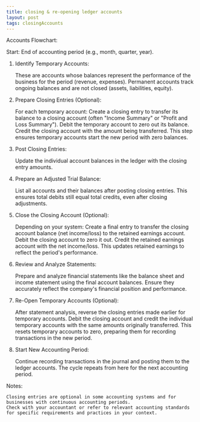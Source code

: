 ```yaml
---
title: closing & re-opening ledger accounts
layout: post
tags: closingAccounts
---
```



Accounts Flowchart:

Start: End of accounting period (e.g., month, quarter, year).

1. Identify Temporary Accounts:

    These are accounts whose balances represent the performance of the business for the period (revenue, expenses).
    Permanent accounts track ongoing balances and are not closed (assets, liabilities, equity).

2. Prepare Closing Entries (Optional):

    For each temporary account:
        Create a closing entry to transfer its balance to a closing account (often "Income Summary" or "Profit and Loss Summary").
        Debit the temporary account to zero out its balance.
        Credit the closing account with the amount being transferred.
    This step ensures temporary accounts start the new period with zero balances.

3. Post Closing Entries:

    Update the individual account balances in the ledger with the closing entry amounts.

4. Prepare an Adjusted Trial Balance:

    List all accounts and their balances after posting closing entries.
    This ensures total debits still equal total credits, even after closing adjustments.

5. Close the Closing Account (Optional):

    Depending on your system:
        Create a final entry to transfer the closing account balance (net income/loss) to the retained earnings account.
        Debit the closing account to zero it out.
        Credit the retained earnings account with the net income/loss.
    This updates retained earnings to reflect the period's performance.

6. Review and Analyze Statements:

    Prepare and analyze financial statements like the balance sheet and income statement using the final account balances.
    Ensure they accurately reflect the company's financial position and performance.

7. Re-Open Temporary Accounts (Optional):

    After statement analysis, reverse the closing entries made earlier for temporary accounts.
    Debit the closing account and credit the individual temporary accounts with the same amounts originally transferred.
    This resets temporary accounts to zero, preparing them for recording transactions in the new period.

8. Start New Accounting Period:

    Continue recording transactions in the journal and posting them to the ledger accounts.
    The cycle repeats from here for the next accounting period.

Notes:

    Closing entries are optional in some accounting systems and for businesses with continuous accounting periods.
    Check with your accountant or refer to relevant accounting standards for specific requirements and practices in your context.
